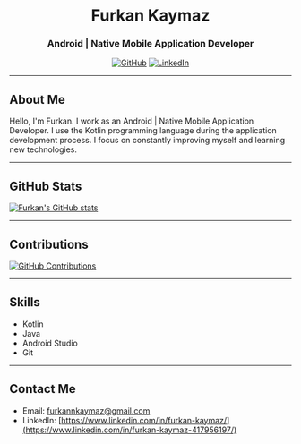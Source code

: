 <h1 align="center">Furkan Kaymaz</h1>
<h3 align="center">Android | Native Mobile Application Developer</h3>

<p align="center">
  <a href="https://github.com/furkannkaymaz"><img src="https://img.shields.io/github/followers/furkannkaymaz.svg?label=GitHub&style=social" alt="GitHub"></a>
  <a href="[https://www.linkedin.com/in/furkan-kaymaz/](https://www.linkedin.com/in/furkan-kaymaz-417956197/)"><img src="https://img.shields.io/badge/LinkedIn--_.svg?style=social&logo=linkedin" alt="LinkedIn"></a>
</p>

---

## About Me

Hello, I'm Furkan. I work as an Android | Native Mobile Application Developer. I use the Kotlin programming language during the application development process. I focus on constantly improving myself and learning new technologies.


---

## GitHub Stats

[![Furkan's GitHub stats](https://github-readme-stats.vercel.app/api?username=furkannkaymaz&show_icons=true)](https://github.com/furkannkaymaz)

---

## Contributions

[![GitHub Contributions](https://github-readme-streak-stats.herokuapp.com/?user=furkannkaymaz)](https://github.com/furkannkaymaz)

---

## Skills

- Kotlin
- Java
- Android Studio
- Git

---

## Contact Me

- Email: furkannkaymaz@gmail.com
- LinkedIn: [https://www.linkedin.com/in/furkan-kaymaz/](https://www.linkedin.com/in/furkan-kaymaz-417956197/)
